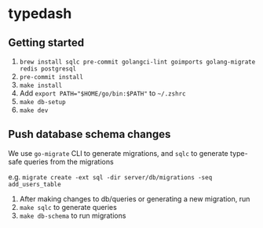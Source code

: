 # typedash

## Getting started

1. `brew install sqlc pre-commit golangci-lint goimports golang-migrate redis postgresql`
2. `pre-commit install`
3. `make install`
4. Add `export PATH="$HOME/go/bin:$PATH"` to `~/.zshrc`
5. `make db-setup`
6. `make dev`

## Push database schema changes

We use `go-migrate` CLI to generate migrations, and `sqlc` to generate type-safe queries from the migrations

e.g. `migrate create -ext sql -dir server/db/migrations -seq add_users_table`

<!-- https://medium.com/gravel-engineering/using-sqlc-for-orm-alternative-in-golang-ft-go-migrate-pgx-b9e35ec623b2 -->

1. After making changes to db/queries or generating a new migration, run
2. `make sqlc` to generate queries
3. `make db-schema` to run migrations

